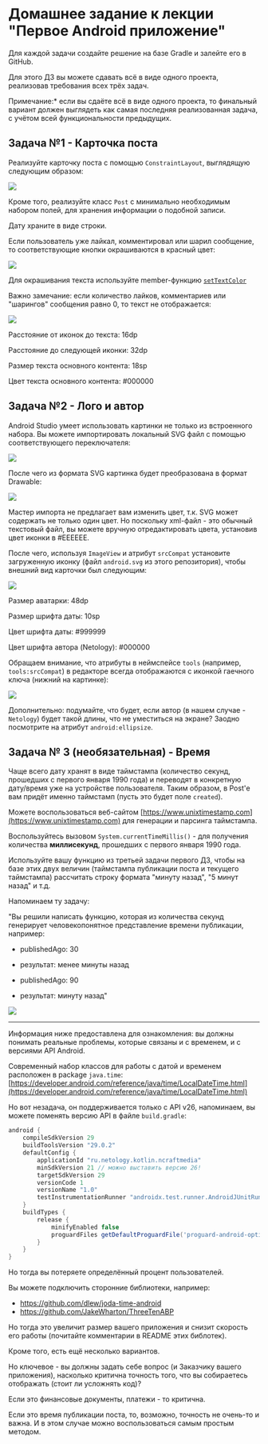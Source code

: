 # Домашнее задание к лекции "Первое Android приложение"

Для каждой задачи создайте решение на базе Gradle и залейте его в GitHub.

Для этого ДЗ вы можете сдавать всё в виде одного проекта, реализовав требования всех трёх задач.

Примечание:* если вы сдаёте всё в виде одного проекта, то финальный вариант должен выглядеть как самая последняя реализованная задача, с учётом всей функциональности предыдущих.

## Задача №1 - Карточка поста

Реализуйте карточку поста с помощью `ConstraintLayout`, выглядящую следующим образом:

![](./card/card.png)

Кроме того, реализуйте класс `Post` с минимально необходимым набором полей, для хранения информации о подобной записи.

Дату храните в виде строки.

Если пользователь уже лайкал, комментировал или шарил сообщение, то соответствующие кнопки окрашиваются в красный цвет:

![](./card/card-liked.png)

Для окрашивания текста используйте member-функцию [`setTextColor`](https://developer.android.com/reference/kotlin/android/widget/TextView.html#setTextColor(kotlin.Int))

Важно замечание: если количество лайков, комментариев или "шарингов" сообщения равно 0, то текст не отображается:

![](./card/card-not-liked.png)

Расстояние от иконок до текста: 16dp

Расстояние до следующей иконки: 32dp

Размер текста основного контента: 18sp

Цвет текста основного контента: #000000


## Задача №2 - Лого и автор

Android Studio умеет использовать картинки не только из встроенного набора. Вы можете импортировать локальный SVG файл с помощью соответствующего переключателя:

![](./image/import.png)

После чего из формата SVG картинка будет преобразована в формат Drawable:

![](./image/drawable.png)

Мастер импорта не предлагает вам изменить цвет, т.к. SVG может содержать не только один цвет. Но поскольку xml-файл - это обычный текстовый файл, вы можете вручную отредактировать цвета, установив цвет иконки в #EEEEEE.

После чего, используя `ImageView` и атрибут `srcCompat` установите загруженную иконку (файл `android.svg` из этого репозитория), чтобы внешний вид карточки был следующим:

![](./image/result.png)

Размер аватарки: 48dp

Размер шрифта даты: 10sp

Цвет шрифта даты: #999999

Цвет шрифта автора (Netology): #000000

Обращаем внимание, что атрибуты в неймспейсе `tools` (например, `tools:srcCompat`) в редакторе всегда отображаются с иконкой гаечного ключа (нижний на картинке):

![](./image/tools.png)

Дополнительно: подумайте, что будет, если автор (в нашем случае - `Netology`) будет такой длины, что не уместиться на экране? Заодно посмотрите на атрибут `android:ellipsize`.


## Задача № 3 (необязательная) - Время

Чаще всего дату хранят в виде таймстампа (количество секунд, прошедших с первого января 1990 года) и переводят в конкретную дату/время уже на устройстве пользователя. Таким образом, в Post'е вам придёт именно таймстамп (пусть это будет поле `created`).

Можете воспользоваться веб-сайтом [https://www.unixtimestamp.com](https://www.unixtimestamp.com) для генерации и парсинга таймстампа.

Воспользуйтесь вызовом `System.currentTimeMillis()` - для получения количества **миллисекунд**, прошедших с первого января 1990 года.

Используйте вашу функцию из третьей задачи первого ДЗ, чтобы на базе этих двух величин (таймстампа публикации поста и текущего таймстампа) рассчитать строку формата "минуту назад", "5 минут назад" и т.д.

Напоминаем ту задачу:

"Вы решили написать функцию, которая из количества секунд генерирует человекопонятное представление времени публикации, например:

* publishedAgo: 30
* результат: менее минуты назад

* publishedAgo: 90
* результат: минуту назад"

![](./time/result.png)

---

Информация ниже предоставлена для ознакомления: вы должны понимать реальные проблемы, которые связаны и с временем, и с версиями API Android.

Современный набор классов для работы с датой и временем расположен в package `java.time`: [https://developer.android.com/reference/java/time/LocalDateTime.html](https://developer.android.com/reference/java/time/LocalDateTime.html)

Но вот незадача, он поддерживается только с API v26, напоминаем, вы можете поменять версию API в файле `build.gradle`: 

```gradle
android {
    compileSdkVersion 29
    buildToolsVersion "29.0.2"
    defaultConfig {
        applicationId "ru.netology.kotlin.ncraftmedia"
        minSdkVersion 21 // можно выставить версию 26!
        targetSdkVersion 29
        versionCode 1
        versionName "1.0"
        testInstrumentationRunner "androidx.test.runner.AndroidJUnitRunner"
    }
    buildTypes {
        release {
            minifyEnabled false
            proguardFiles getDefaultProguardFile('proguard-android-optimize.txt'), 'proguard-rules.pro'
        }
    }
}
```

Но тогда вы потеряете определённый процент пользователей.

Вы можете подключить сторонние библиотеки, например:
* https://github.com/dlew/joda-time-android
* https://github.com/JakeWharton/ThreeTenABP

Но тогда это увеличит размер вашего приложения и снизит скорость его работы (почитайте комментарии в README этих библотек).

Кроме того, есть ещё несколько вариантов.

Но ключевое - вы должны задать себе вопрос (и Заказчику вашего приложения), насколько критична точность того, что вы собираетесь отображать (стоит ли усложнять код)?

Если это финансовые документы, платежи - то критична.

Если это время публикации поста, то, возможно, точность не очень-то и важна. И в этом случае можно воспользоваться самым простым методом.